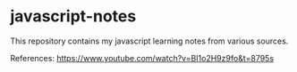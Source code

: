 # javascript-notes

This repository contains my javascript learning notes from various sources.

References:
https://www.youtube.com/watch?v=BI1o2H9z9fo&t=8795s
